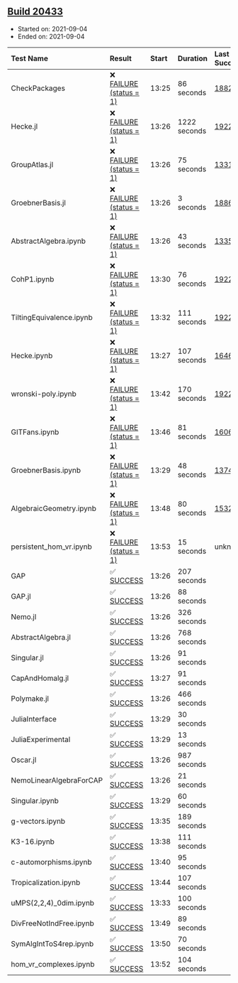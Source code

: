 ## [Build 20433](https://oscarci.mathematik.uni-kl.de/job/oscar/20433/)

* Started on: 2021-09-04
* Ended on: 2021-09-04

| Test Name    | Result | Start | Duration | Last Success | First Failure |
|:-------------|:-------|:------|:---------|:-------------|:--------------|
| CheckPackages | ❌ [FAILURE (status = 1)](https://oscarci.mathematik.uni-kl.de/job/oscar/20433/artifact/logs/build-20433/CheckPackages.log) | 13:25 | 86 seconds | [18822](https://oscarci.mathematik.uni-kl.de/job/oscar/18822/) | [18823](https://oscarci.mathematik.uni-kl.de/job/oscar/18823/) |
| Hecke.jl | ❌ [FAILURE (status = 1)](https://oscarci.mathematik.uni-kl.de/job/oscar/20433/artifact/logs/build-20433/Hecke.jl.log) | 13:26 | 1222 seconds | [19222](https://oscarci.mathematik.uni-kl.de/job/oscar/19222/) | [20152](https://oscarci.mathematik.uni-kl.de/job/oscar/20152/) |
| GroupAtlas.jl | ❌ [FAILURE (status = 1)](https://oscarci.mathematik.uni-kl.de/job/oscar/20433/artifact/logs/build-20433/GroupAtlas.jl.log) | 13:26 | 75 seconds | [13311](https://oscarci.mathematik.uni-kl.de/job/oscar/13311/) | [13312](https://oscarci.mathematik.uni-kl.de/job/oscar/13312/) |
| GroebnerBasis.jl | ❌ [FAILURE (status = 1)](https://oscarci.mathematik.uni-kl.de/job/oscar/20433/artifact/logs/build-20433/GroebnerBasis.jl.log) | 13:26 | 3 seconds | [18864](https://oscarci.mathematik.uni-kl.de/job/oscar/18864/) | [18865](https://oscarci.mathematik.uni-kl.de/job/oscar/18865/) |
| AbstractAlgebra.ipynb | ❌ [FAILURE (status = 1)](https://oscarci.mathematik.uni-kl.de/job/oscar/20433/artifact/logs/build-20433/AbstractAlgebra.ipynb.log) | 13:26 | 43 seconds | [13355](https://oscarci.mathematik.uni-kl.de/job/oscar/13355/) | [13356](https://oscarci.mathematik.uni-kl.de/job/oscar/13356/) |
| CohP1.ipynb | ❌ [FAILURE (status = 1)](https://oscarci.mathematik.uni-kl.de/job/oscar/20433/artifact/logs/build-20433/CohP1.ipynb.log) | 13:30 | 76 seconds | [19222](https://oscarci.mathematik.uni-kl.de/job/oscar/19222/) | [20152](https://oscarci.mathematik.uni-kl.de/job/oscar/20152/) |
| TiltingEquivalence.ipynb | ❌ [FAILURE (status = 1)](https://oscarci.mathematik.uni-kl.de/job/oscar/20433/artifact/logs/build-20433/TiltingEquivalence.ipynb.log) | 13:32 | 111 seconds | [19222](https://oscarci.mathematik.uni-kl.de/job/oscar/19222/) | [20152](https://oscarci.mathematik.uni-kl.de/job/oscar/20152/) |
| Hecke.ipynb | ❌ [FAILURE (status = 1)](https://oscarci.mathematik.uni-kl.de/job/oscar/20433/artifact/logs/build-20433/Hecke.ipynb.log) | 13:27 | 107 seconds | [16463](https://oscarci.mathematik.uni-kl.de/job/oscar/16463/) | [16464](https://oscarci.mathematik.uni-kl.de/job/oscar/16464/) |
| wronski-poly.ipynb | ❌ [FAILURE (status = 1)](https://oscarci.mathematik.uni-kl.de/job/oscar/20433/artifact/logs/build-20433/wronski-poly.ipynb.log) | 13:42 | 170 seconds | [19222](https://oscarci.mathematik.uni-kl.de/job/oscar/19222/) | [20152](https://oscarci.mathematik.uni-kl.de/job/oscar/20152/) |
| GITFans.ipynb | ❌ [FAILURE (status = 1)](https://oscarci.mathematik.uni-kl.de/job/oscar/20433/artifact/logs/build-20433/GITFans.ipynb.log) | 13:46 | 81 seconds | [16068](https://oscarci.mathematik.uni-kl.de/job/oscar/16068/) | [16069](https://oscarci.mathematik.uni-kl.de/job/oscar/16069/) |
| GroebnerBasis.ipynb | ❌ [FAILURE (status = 1)](https://oscarci.mathematik.uni-kl.de/job/oscar/20433/artifact/logs/build-20433/GroebnerBasis.ipynb.log) | 13:29 | 48 seconds | [13748](https://oscarci.mathematik.uni-kl.de/job/oscar/13748/) | [13749](https://oscarci.mathematik.uni-kl.de/job/oscar/13749/) |
| AlgebraicGeometry.ipynb | ❌ [FAILURE (status = 1)](https://oscarci.mathematik.uni-kl.de/job/oscar/20433/artifact/logs/build-20433/AlgebraicGeometry.ipynb.log) | 13:48 | 80 seconds | [15322](https://oscarci.mathematik.uni-kl.de/job/oscar/15322/) | [15323](https://oscarci.mathematik.uni-kl.de/job/oscar/15323/) |
| persistent_hom_vr.ipynb | ❌ [FAILURE (status = 1)](https://oscarci.mathematik.uni-kl.de/job/oscar/20433/artifact/logs/build-20433/persistent_hom_vr.ipynb.log) | 13:53 | 15 seconds | unknown | unknown |
| GAP | ✅ [SUCCESS](https://oscarci.mathematik.uni-kl.de/job/oscar/20433/artifact/logs/build-20433/GAP.log) | 13:26 | 207 seconds |  |  |
| GAP.jl | ✅ [SUCCESS](https://oscarci.mathematik.uni-kl.de/job/oscar/20433/artifact/logs/build-20433/GAP.jl.log) | 13:26 | 88 seconds |  |  |
| Nemo.jl | ✅ [SUCCESS](https://oscarci.mathematik.uni-kl.de/job/oscar/20433/artifact/logs/build-20433/Nemo.jl.log) | 13:26 | 326 seconds |  |  |
| AbstractAlgebra.jl | ✅ [SUCCESS](https://oscarci.mathematik.uni-kl.de/job/oscar/20433/artifact/logs/build-20433/AbstractAlgebra.jl.log) | 13:26 | 768 seconds |  |  |
| Singular.jl | ✅ [SUCCESS](https://oscarci.mathematik.uni-kl.de/job/oscar/20433/artifact/logs/build-20433/Singular.jl.log) | 13:26 | 91 seconds |  |  |
| CapAndHomalg.jl | ✅ [SUCCESS](https://oscarci.mathematik.uni-kl.de/job/oscar/20433/artifact/logs/build-20433/CapAndHomalg.jl.log) | 13:27 | 91 seconds |  |  |
| Polymake.jl | ✅ [SUCCESS](https://oscarci.mathematik.uni-kl.de/job/oscar/20433/artifact/logs/build-20433/Polymake.jl.log) | 13:26 | 466 seconds |  |  |
| JuliaInterface | ✅ [SUCCESS](https://oscarci.mathematik.uni-kl.de/job/oscar/20433/artifact/logs/build-20433/JuliaInterface.log) | 13:29 | 30 seconds |  |  |
| JuliaExperimental | ✅ [SUCCESS](https://oscarci.mathematik.uni-kl.de/job/oscar/20433/artifact/logs/build-20433/JuliaExperimental.log) | 13:29 | 13 seconds |  |  |
| Oscar.jl | ✅ [SUCCESS](https://oscarci.mathematik.uni-kl.de/job/oscar/20433/artifact/logs/build-20433/Oscar.jl.log) | 13:26 | 987 seconds |  |  |
| NemoLinearAlgebraForCAP | ✅ [SUCCESS](https://oscarci.mathematik.uni-kl.de/job/oscar/20433/artifact/logs/build-20433/NemoLinearAlgebraForCAP.log) | 13:26 | 21 seconds |  |  |
| Singular.ipynb | ✅ [SUCCESS](https://oscarci.mathematik.uni-kl.de/job/oscar/20433/artifact/logs/build-20433/Singular.ipynb.log) | 13:29 | 60 seconds |  |  |
| g-vectors.ipynb | ✅ [SUCCESS](https://oscarci.mathematik.uni-kl.de/job/oscar/20433/artifact/logs/build-20433/g-vectors.ipynb.log) | 13:35 | 189 seconds |  |  |
| K3-16.ipynb | ✅ [SUCCESS](https://oscarci.mathematik.uni-kl.de/job/oscar/20433/artifact/logs/build-20433/K3-16.ipynb.log) | 13:38 | 111 seconds |  |  |
| c-automorphisms.ipynb | ✅ [SUCCESS](https://oscarci.mathematik.uni-kl.de/job/oscar/20433/artifact/logs/build-20433/c-automorphisms.ipynb.log) | 13:40 | 95 seconds |  |  |
| Tropicalization.ipynb | ✅ [SUCCESS](https://oscarci.mathematik.uni-kl.de/job/oscar/20433/artifact/logs/build-20433/Tropicalization.ipynb.log) | 13:44 | 107 seconds |  |  |
| uMPS(2,2,4)_0dim.ipynb | ✅ [SUCCESS](https://oscarci.mathematik.uni-kl.de/job/oscar/20433/artifact/logs/build-20433/uMPS-2-2-4-_0dim.ipynb.log) | 13:33 | 100 seconds |  |  |
| DivFreeNotIndFree.ipynb | ✅ [SUCCESS](https://oscarci.mathematik.uni-kl.de/job/oscar/20433/artifact/logs/build-20433/DivFreeNotIndFree.ipynb.log) | 13:49 | 89 seconds |  |  |
| SymAlgIntToS4rep.ipynb | ✅ [SUCCESS](https://oscarci.mathematik.uni-kl.de/job/oscar/20433/artifact/logs/build-20433/SymAlgIntToS4rep.ipynb.log) | 13:50 | 70 seconds |  |  |
| hom_vr_complexes.ipynb | ✅ [SUCCESS](https://oscarci.mathematik.uni-kl.de/job/oscar/20433/artifact/logs/build-20433/hom_vr_complexes.ipynb.log) | 13:52 | 104 seconds |  |  |
